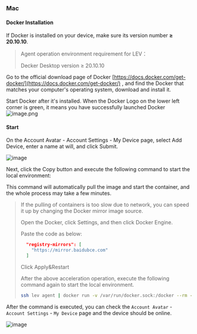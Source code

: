 ### Mac

#### Docker Installation

If Docker is installed on your device, make sure its version number **≥ 20.10.10**.

> Agent operation environment requirement for LEV：
>
> Decker Desktop version ≥ 20.10.10

Go to the official download page of Docker [https://docs.docker.com/get-docker/](https://docs.docker.com/get-docker/) , and find the Docker that matches your computer's operating system, download and install it.

Start Docker after it's installed. When the Docker Logo on the lower left corner is green, it means you have successfully launched Docker
![image.png](https://levimg.s3.cn-northwest-1.amazonaws.com.cn/x/87fe783c-f999-4b50-85f9-99a0080d6561.png)

#### Start

On the Account Avatar - Account Settings - My Device page, select Add Device, enter a name at will, and click Submit.

![image](../_media/device.png)

Next, click the Copy button and execute the following command to start the local environment:

This command will automatically pull the image and start the container, and the whole process may take a few minutes.

> If the pulling of containers is too slow due to network, you can speed it up by changing the Docker mirror image source.
>
> Open the Docker, click Settings, and then click Docker Engine.
>
> Paste the code as below:
> ```json
>   "registry-mirrors": [
>     "https://mirror.baidubce.com"
>   ]
> ```
>
> Click Apply&Restart
>
> After the above acceleration operation, execute the following command again to start the local environment.
>
> ```bash
> ssh lev agent | docker run -v /var/run/docker.sock:/docker --rm -i talentsec/lev
> ```

After the command is executed, you can check the `Account Avatar` - `Account Settings` - `My Device` page and the device should be online.

![image](/_media/2.1online.jpeg)
